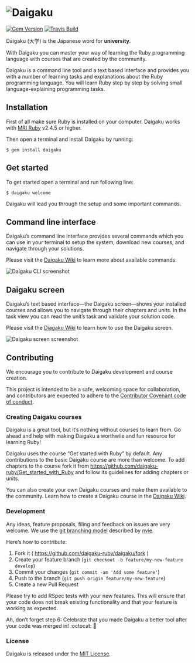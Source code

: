 # ![Daigaku](https://res.cloudinary.com/paulgoetze/image/upload/v1520762114/daigaku/rect5481_si3rjr.png)

[![Gem Version](https://badge.fury.io/rb/daigaku.svg)](http://badge.fury.io/rb/daigaku)
[![Travis Build](https://travis-ci.org/daigaku-ruby/daigaku.svg)](https://travis-ci.org/daigaku-ruby/daigaku)

Daigaku (大学) is the Japanese word for **university**.

With Daigaku you can master your way of learning the Ruby programming
language with courses that are created by the community.

Daigaku is a command line tool and a text based interface and provides
you with a number of learning tasks and explanations about the Ruby
programming language. You will learn Ruby step by step by solving small
language-explaining programming tasks.

## Installation

First of all make sure Ruby is installed on your computer.
Daigaku works with [MRI Ruby](https://www.ruby-lang.org/en/documentation/installation/) v2.4.5 or higher.

Then open a terminal and install Daigaku by running:

    $ gem install daigaku

## Get started

To get started open a terminal and run following line:

    $ daigaku welcome

Daigaku will lead you through the setup and some important commands.

## Command line interface

Daigaku’s command line interface provides several commands which you
can use in your terminal to setup the system, download new courses,
and navigate through your solutions.

Please visit the [Daigaku Wiki](https://github.com/daigaku-ruby/daigaku/wiki/How-to-use-Daigaku%27s-command-line-interface-%28CLI%29) to learn more about available commands.

![Daigaku CLI screenshot](https://res.cloudinary.com/paulgoetze/image/upload/v1520762037/daigaku/daigaku-cli-screenshot_xgpav6.png)

## Daigaku screen

Daigaku’s text based interface—the Daigaku screen—shows your installed courses and allows you to navigate through their chapters and units. In the task view you can read the unit’s task and validate your solution code.

Please visit the [Diagaku Wiki](https://github.com/daigaku-ruby/daigaku/wiki/How-to-learn-Ruby-in-the-Daigaku-screen) to learn how to use the Daigaku screen.

![Daigaku screen screenshot](https://res.cloudinary.com/paulgoetze/image/upload/v1520762097/daigaku/daigaku-task-view_zbvsia.png)

## Contributing

We encourage you to contribute to Daigaku development and course creation.

This project is intended to be a safe, welcoming space for collaboration, and contributors are expected to adhere to the [Contributor Covenant code of conduct](http://contributor-covenant.org/version/1/2/0).

### Creating Daigaku courses

Daigaku is a great tool, but it’s nothing without courses to learn from.
Go ahead and help with making Daigaku a worthwile and fun resource for learning Ruby!

Daigaku uses the course “Get started with Ruby” by default.
Any contributions to the basic Daigaku course are more than welcome.
To add chapters to the course fork it from https://github.com/daigaku-ruby/Get_started_with_Ruby
and follow its guidelines for adding chapters or units.

You can also create your own Daigaku courses and make them available to the community.
Learn how to create a Daigaku course in the [Daigaku Wiki](https://github.com/daigaku-ruby/daigaku/wiki/How-to-create-a-Daigaku-course).

### Development

Any ideas, feature proposals, filing and feedback on issues are very welcome.
We use the [git branching model](http://nvie.com/posts/a-successful-git-branching-model/) described by [nvie](https://github.com/nvie).

Here’s how to contribute:

1. Fork it ( https://github.com/daigaku-ruby/daigaku/fork )
2. Create your feature branch (`git checkout -b feature/my-new-feature develop`)
3. Commit your changes (`git commit -am 'Add some feature'`)
4. Push to the branch (`git push origin feature/my-new-feature`)
5. Create a new Pull Request

Please try to add RSpec tests with your new features. This will ensure that your code does not break existing functionality and that your feature is working as expected.

Ah, don’t forget step 6: Celebrate that you made Daigaku a better tool after your code was merged in! :octocat: :tada:

### License

Daigaku is released under the [MIT License](http://opensource.org/licenses/MIT).
